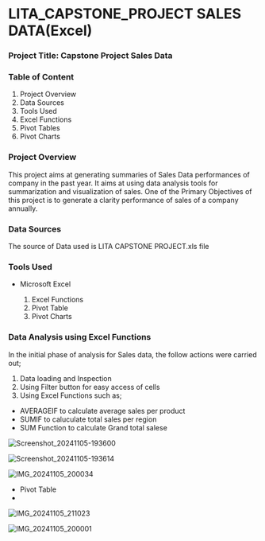 # LITA_CAPSTONE_PROJECT SALES DATA(Excel)

### Project Title: Capstone Project Sales Data

### Table of Content

1. Project Overview
2. Data Sources
3. Tools Used
4. Excel Functions
5. Pivot Tables
6. Pivot Charts 

### Project Overview
This project aims at generating summaries of Sales Data performances of company in the past year. It aims at using data analysis tools for summarization and visualization of sales. One of the Primary Objectives of this project is to generate a clarity performance of sales of a company annually.

### Data Sources
The source of Data used is LITA CAPSTONE PROJECT.xls file 

### Tools Used

- Microsoft Excel
  
  1. Excel Functions
  2. Pivot Table
  3. Pivot Charts
     
### Data Analysis using Excel Functions
In the initial phase of analysis for Sales data, the follow actions were carried out;
1. Data loading and Inspection 
2. Using Filter button for easy access of cells
3. Using Excel Functions such as; 
- AVERAGEIF to calculate average sales per product
- SUMIF to caluculate total sales per region
- SUM Function to calculate Grand total salese

![Screenshot_20241105-193600](https://github.com/user-attachments/assets/e7958120-c008-4dfb-857a-e6914200bf94)

![Screenshot_20241105-193614](https://github.com/user-attachments/assets/402d2a3d-5685-4950-ace4-4487453d2d41)

![IMG_20241105_200034](https://github.com/user-attachments/assets/9440bbc1-3461-4fd5-81c4-c700ba0ca5c6)

- Pivot Table
- 
![IMG_20241105_211023](https://github.com/user-attachments/assets/49fd6ea0-1e9e-495c-91ed-dd2d7b5d3e7d)

![IMG_20241105_200001](https://github.com/user-attachments/assets/27982355-e6a6-4889-bc0a-97e2fa3cad81)


  

